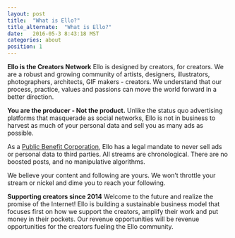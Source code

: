 ```yaml
---
layout: post
title:  "What is Ello?"
title_alternate:  "What is Ello?"
date:   2016-05-3 8:43:18 MST
categories: about
position: 1
---
```



**Ello is the Creators Network**
Ello is designed by creators, for creators. We are a robust and growing community of artists, designers, illustrators, photographers, architects, GIF makers - creators. We understand that our process, practice, values and passions can move the world forward in a better direction.

**You are the producer - Not the product.**
Unlike the status quo advertising platforms that masquerade as social networks, Ello is not in business to harvest as much of your personal data and sell you as many ads as possible. 

As a [Public Benefit Corporation](https://ello.co/wtf/about/pbc/), Ello has a legal mandate to never sell ads or personal data to third parties. All streams are chronological. There are no boosted posts, and no manipulative algorithms.

We believe your content and following are yours. We won’t throttle your stream or nickel and dime you to reach your following.

**Supporting creators since 2014**
Welcome to the future and realize the promise of the Internet! Ello is building a sustainable business model that focuses first on how we support the creators, amplify their work and put money in their pockets. Our revenue opportunities will be revenue opportunities for the creators fueling the Ello community.
